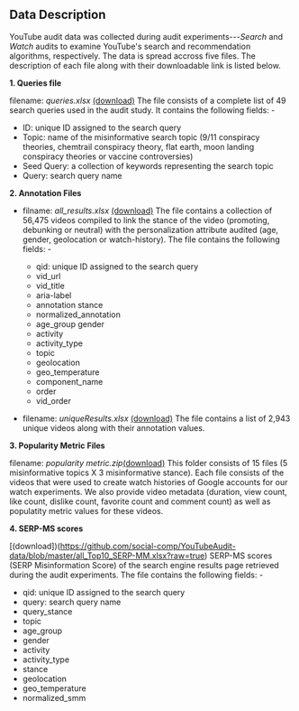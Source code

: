## Data Description

YouTube audit data was collected during audit experiments---<i>Search</i> and <i>Watch</i> audits to examine YouTube's search and recommendation algorithms, respectively. The data is spread accross five files. The description of each file along with their downloadable link is listed below.

**1. Queries file** 

filename: *queries.xlsx* [(download)](https://github.com/social-comp/YouTubeAudit-data/blob/master/queries.xlsx?raw=true)
   The file consists of a complete list of 49 search queries used in the audit study. It contains the following fields: -
   
   * ID: unique ID assigned to the search query
   * Topic: name of the misinformative search topic (9/11 conspiracy theories, chemtrail conspiracy theory, flat earth, moon landing conspiracy theories or vaccine controversies)
   * Seed Query: a collection of keywords representing the search topic
   * Query: search query name
   
**2. Annotation Files**

* filname: *all_results.xlsx* [(download)](https://github.com/social-comp/YouTubeAudit-data/blob/master/all_results.xlsx?raw=true)
The file contains a collection of 56,475 videos compiled to link the stance of the video (promoting, debunking or neutral) with the personalization attribute audited (age, gender, geolocation or watch-history). The file contains the following fields: -
   * qid: unique ID assigned to the search query
   * vid_url	
   * vid_title	
   * aria-label	
   * annotation stance	
   * normalized_annotation	
   * age_group	gender	
   * activity	
   * activity_type	
   * topic	
   * geolocation	
   * geo_temperature	
   * component_name	
   * order	
   * vid_order


* filename: *uniqueResults.xlsx* [(download)](https://github.com/social-comp/YouTubeAudit-data/blob/master/uniqueResults.csv?raw=true)
The file contains a list of 2,943 unique videos along with their annotation values.

**3. Popularity Metric Files**

filename: *popularity metric.zip*[(download)](https://github.com/social-comp/YouTubeAudit-data/blob/master/popularity_metric.zip?raw=true)
This folder consists of 15 files (5 misinformative topics X 3 misinformative stance). Each file consists of the videos that were used to create watch histories of Google accounts for our watch experiments. We also provide video metadata (duration, view count, like count, dislike count, favorite count and comment count) as well as populatity metric values for these videos.



**4. SERP-MS scores** 

[(download])(https://github.com/social-comp/YouTubeAudit-data/blob/master/all_Top10_SERP-MM.xlsx?raw=true)
SERP-MS scores (SERP Misinformation Score) of the search engine results page retrieved during the audit experiments. The file contains the following fields: -
   * qid: unique ID assigned to the search query
   * query: search query name	
   * query_stance	
   * topic	
   * age_group	
   * gender	
   * activity	
   * activity_type	
   * stance	
   * geolocation	
   * geo_temperature	
   * normalized_smm







